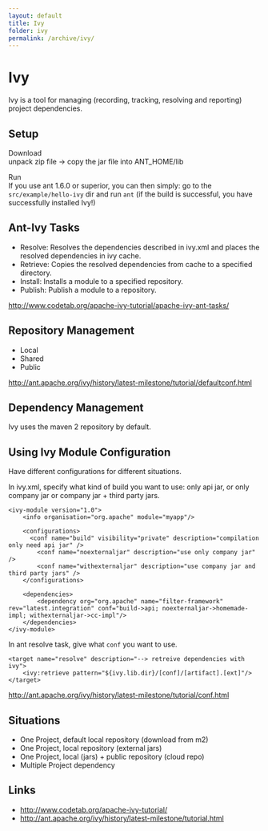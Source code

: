 ```yaml
---
layout: default
title: Ivy
folder: ivy
permalink: /archive/ivy/
---
```


# Ivy

Ivy is a tool for managing (recording, tracking, resolving and reporting) project dependencies.

## Setup

Download
<br>
unpack zip file -> copy the jar file into ANT_HOME/lib

Run
<br>
If you use ant 1.6.0 or superior, you can then simply:
go to the `src/example/hello-ivy` dir and run `ant`
(if the build is successful, you have successfully installed Ivy!)

## Ant-Ivy Tasks

- Resolve: Resolves the dependencies described in ivy.xml and places the resolved dependencies in ivy cache.
- Retrieve: Copies the resolved dependencies from cache to a specified directory.
- Install: Installs a module to a specified repository.
- Publish: Publish a module to a repository.

<http://www.codetab.org/apache-ivy-tutorial/apache-ivy-ant-tasks/>

## Repository Management

- Local
- Shared
- Public

<http://ant.apache.org/ivy/history/latest-milestone/tutorial/defaultconf.html>

## Dependency Management

Ivy uses the maven 2 repository by default.

## Using Ivy Module Configuration

Have different configurations for different situations.

In ivy.xml, specify what kind of build you want to use: only api jar, or only company jar or company jar + third party jars.

~~~
<ivy-module version="1.0">
    <info organisation="org.apache" module="myapp"/>

    <configurations>
      <conf name="build" visibility="private" description="compilation only need api jar" />
    	<conf name="noexternaljar" description="use only company jar" />
    	<conf name="withexternaljar" description="use company jar and third party jars" />    
    </configurations>

    <dependencies>
        <dependency org="org.apache" name="filter-framework" rev="latest.integration" conf="build->api; noexternaljar->homemade-impl; withexternaljar->cc-impl"/>
    </dependencies>
</ivy-module>
~~~

In ant resolve task, give what `conf` you want to use.

~~~
<target name="resolve" description="--> retreive dependencies with ivy">
    <ivy:retrieve pattern="${ivy.lib.dir}/[conf]/[artifact].[ext]"/>
</target>
~~~

<http://ant.apache.org/ivy/history/latest-milestone/tutorial/conf.html>

## Situations

- One Project, default local repository (download from m2)
- One Project, local repository (external jars)
- One Project, local (jars) + public repository (cloud repo)
- Multiple Project dependency

## Links

- <http://www.codetab.org/apache-ivy-tutorial/>
- <http://ant.apache.org/ivy/history/latest-milestone/tutorial.html>
